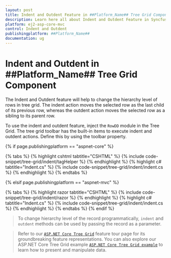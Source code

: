 ```yaml
---
layout: post
title: Indent and Outdent Feature in ##Platform_Name## Tree Grid Component
description: Learn here all about Indent and Outdent Feature in Syncfusion ##Platform_Name## Tree Grid component and much more.
platform: ej2-asp-core-mvc
control: Indent and Outdent
publishingplatform: ##Platform_Name##
documentation: ug
---
```


# Indent and Outdent in ##Platform_Name## Tree Grid Component

The Indent and Outdent feature will help to change the hierarchy level of rows in tree grid. The indent action moves the selected row as the last child of its previous row, whereas the outdent action moves the selected row as a sibling to its parent row.

To use the indent and outdent feature, inject the `RowDD` module in the Tree Grid. The tree grid toolbar has the built-in items to execute indent and outdent actions. Define this by using the toolbar property.

{% if page.publishingplatform == "aspnet-core" %}

{% tabs %}
{% highlight cshtml tabtitle="CSHTML" %}
{% include code-snippet/tree-grid/indent/tagHelper %}
{% endhighlight %}
{% highlight c# tabtitle="Indent.cs" %}
{% include code-snippet/tree-grid/indent/indent.cs %}
{% endhighlight %}
{% endtabs %}

{% elsif page.publishingplatform == "aspnet-mvc" %}

{% tabs %}
{% highlight razor tabtitle="CSHTML" %}
{% include code-snippet/tree-grid/indent/razor %}
{% endhighlight %}
{% highlight c# tabtitle="Indent.cs" %}
{% include code-snippet/tree-grid/indent/indent.cs %}
{% endhighlight %}
{% endtabs %}
{% endif %}

> To change hierarchy level of the record programmatically, `indent` and `outdent` methods can be used by passing the record as a parameter.

>Refer to our [`ASP.NET Core Tree Grid`](https://www.syncfusion.com/aspnet-core-ui-controls/tree-grid) feature tour page for its groundbreaking feature representations. You can also explore our ASP.NET Core Tree Grid example [`ASP.NET Core Tree Grid example`](https://ej2.syncfusion.com/aspnetcore/TreeGrid/Overview#/material) to learn how to present and manipulate data.
